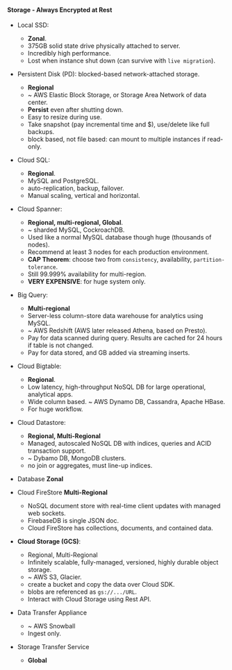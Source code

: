 #### Storage - Always Encrypted at Rest
* Local SSD:
    - **Zonal**.
    - 375GB solid state drive physically attached to server.
    - Incredibly high performance.
    - Lost when instance shut down (can survive with `live migration`).

* Persistent Disk (PD): blocked-based network-attached storage.
    - **Regional**
    - ~ AWS Elastic Block Storage, or Storage Area Network of data center.
    - **Persist** even after shutting down.
    - Easy to resize during use.
    - Take snapshot (pay incremental time and $), use/delete like full backups.
    - block based, not file based: can mount to multiple instances if read-only.

* Cloud SQL:
    - **Regional**.
    - MySQL and PostgreSQL.
    - auto-replication, backup, failover.
    - Manual scaling, vertical and horizontal.

* Cloud Spanner:
    - **Regional, multi-regional, Global**.
    - ~ sharded MySQL, CockroachDB.
    - Used like a normal MySQL database though huge (thousands of nodes).
    - Recommend at least 3 nodes for each production environment.
    - **CAP Theorem**: choose two from `consistency`, availability, `partition-tolerance`.
    - Still 99.999% availability for multi-region.
    - **VERY EXPENSIVE**: for huge system only.

* Big Query:
    - **Multi-regional**
    - Server-less column-store data warehouse for analytics using MySQL.
    - ~ AWS Redshift (AWS later released Athena, based on Presto).
    - Pay for data scanned during query. Results are cached for 24 hours if table is not changed.
    - Pay for data stored, and GB added via streaming inserts.

* Cloud Bigtable:
    - **Regional**.
    - Low latency, high-throughput NoSQL DB for large operational, analytical apps.
    - Wide column based. ~ AWS Dynamo DB, Cassandra, Apache HBase.
    - For huge workflow.

* Cloud Datastore:
    - **Regional, Multi-Regional**
    - Managed, autoscaled NoSQL DB with indices, queries and ACID transaction support.
    - ~ Dybamo DB, MongoDB clusters.
    - no join or aggregates, must line-up indices.

* Database **Zonal**
* Cloud FireStore **Multi-Regional**
    - NoSQL document store with real-time client updates with managed web sockets.
    - FirebaseDB is single JSON doc.
    - Cloud FireStore has collections, documents, and contained data.

* **Cloud Storage (GCS)**:
    - Regional, Multi-Regional
    - Infinitely scalable, fully-managed, versioned, highly durable object storage.
    - ~ AWS S3, Glacier.
    - create a bucket and copy the data over Cloud SDK.
    - blobs are referenced as ```gs://.../URL```.
    - Interact with Cloud Storage using Rest API.

* Data Transfer Appliance
    - ~ AWS Snowball
    - Ingest only.

* Storage Transfer Service
    - **Global**
